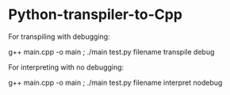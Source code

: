 # Python-transpiler-to-Cpp
For transpiling with debugging:

g++ main.cpp -o main ; ./main test.py filename transpile debug

For interpreting with no debugging:

g++ main.cpp -o main ; ./main test.py filename interpret nodebug
